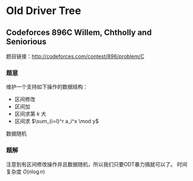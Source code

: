 # Old Driver Tree

## Codeforces 896C Willem, Chtholly and Seniorious
题目链接：http://codeforces.com/contest/896/problem/C
### 题意
维护一个支持如下操作的数据结构：
- 区间修改
- 区间加
- 区间求第 $k$ 大
- 区间求 $\sum_{i=l}^r a_i^x \mod y$

数据随机

### 题解
注意到有区间修改操作并且数据随机，所以我们只要ODT暴力搞就可以了。
时间复杂度 $O(n \log n)$

